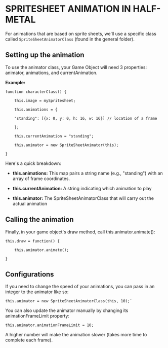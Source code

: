 # SPRITESHEET ANIMATION IN HALF-METAL

For animations that are based on sprite sheets, we'll use a specific class called `SpriteSheetAnimatorClass` (found in the general folder).

## Setting up the animation

To use the animator class, your Game Object will need 3 properties: animator, animations, and currentAnimation.

**Example:**

    function characterClass() {

        this.image = mySpritesheet;

        this.animations = {

        "standing": [{x: 0, y: 0, h: 16, w: 16}] // location of a frame

        };

        this.currentAnimation = "standing";

        this.animator = new SpriteSheetAnimator(this);

    }

Here's a quick breakdown:

- **this.animations:** This map pairs a string name (e.g., "standing") with an array of frame coordinates.

- **this.currentAnimation:** A string indicating which animation to play

- **this.animator:** The SpriteSheetAnimatorClass that will carry out the actual animation

## Calling the animation

Finally, in your game object's draw method, call this.animator.animate():

    this.draw = function() {

        this.animator.animate();

    }

## Configurations

If you need to change the speed of your animations, you can pass in an integer to the animator like so:

    this.animator = new SpriteSheetAnimatorClass(this, 10);`

You can also update the animator manually by changing its animationFrameLimit property:

    this.animator.animationFrameLimit = 10;

A higher number will make the animation slower (takes more time to complete each frame).
